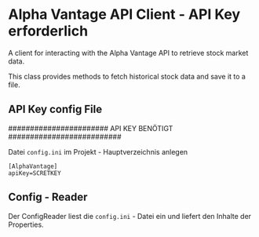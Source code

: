 # Alpha Vantage API  Client - API Key erforderlich 

A client for interacting with the Alpha Vantage API to retrieve stock market  data.

This class provides methods to fetch historical stock data and save it to a file.

## API Key config File 

####################### API KEY BENÖTIGT ##########################

Datei `config.ini` im Projekt - Hauptverzeichnis anlegen 

```
[AlphaVantage]
apiKey=SCRETKEY
```



## Config - Reader  

Der ConfigReader liest die `config.ini` - Datei ein und liefert den Inhalte der Properties.

